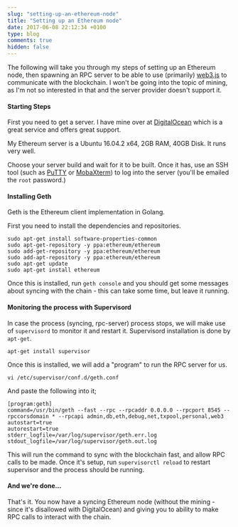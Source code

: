 ```yaml
---
slug: "setting-up-an-ethereum-node"
title: "Setting up an Ethereum node"
date: 2017-06-08 22:12:34 +0100
type: blog
comments: true
hidden: false
---
```


The following will take you through my steps of setting up an Ethereum node, then spawning an RPC server to be able 
to use (primarily) [web3.js](http://harrydenley.com) to communicate with the blockchain. I won't be going into the topic
of mining, as I'm not so interested in that and the server provider doesn't support it.

#### Starting Steps

First you need to get a server. I have mine over at [DigitalOcean](https://m.do.co/c/b1c2c28c6822) which is a great service
and offers great support.

My Ethereum server is a Ubuntu 16.04.2 x64, 2GB RAM, 40GB Disk. It runs very well.

Choose your server build and wait for it to be built. Once it has, use an SSH tool (such as [PuTTY](http://www.putty.org/) 
or [MobaXterm](https://mobaxterm.mobatek.net/)) to log into the server (you'll be emailed the `root` password.)

#### Installing Geth

Geth is the Ethereum client implementation in Golang.

First you need to install the dependencies and repositories.

```
sudo apt-get install software-properties-common
sudo apt-get-repository -y ppa:ethereum/ethereum
sudo add-get-repository -y ppa:ethereum/ethereum
sudo add-apt-repository -y ppa:ethereum/ethereum
sudo apt-get update
sudo apt-get install ethereum
```

Once this is installed, run `geth console` and you should get some messages about syncing with the chain - this can take
some time, but leave it running.

#### Monitoring the process with Supervisord

In case the process (syncing, rpc-server) process stops, we will make use of `supervisord` to monitor it and restart it.
Supervisord installation is done by `apt-get`.

```
apt-get install supervisor
```

Once this is installed, we will add a "program" to run the RPC server for us. 

```
vi /etc/supervisor/conf.d/geth.conf
```

And paste the following into it;

```
[program:geth]
command=/usr/bin/geth --fast --rpc --rpcaddr 0.0.0.0 --rpcport 8545 --rpccorsdomain * --rpcapi admin,db,eth,debug,net,txpool,personal,web3
autostart=true
autorestart=true
stderr_logfile=/var/log/supervisor/geth.err.log
stdout_logfile=/var/log/supervisor/geth.out.log
```

This will run the command to sync with the blockchain fast, and allow RPC calls to be made. Once it's setup, run `supervisorctl reload`
to restart supervisor and the process should be running.

#### And we're done...

That's it. You now have a syncing Ethereum node (without the mining - since it's disallowed with DigitalOcean) and 
giving you to ability to make RPC calls to interact with the chain.